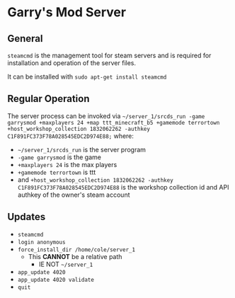 # Garry's Mod Server

## General

`steamcmd` is the management tool for steam servers and is required for installation and operation of the server files.

It can be installed with `sudo apt-get install steamcmd`

## Regular Operation

The server process can be invoked via `~/server_1/srcds_run -game garrysmod +maxplayers 24 +map ttt_minecraft_b5 +gamemode terrortown +host_workshop_collection 1832062262 -authkey C1F891FC373F78A028545EDC2D974E88;` where:
  
- `~/server_1/srcds_run` is the server program
- `-game garrysmod` is the game
- `+maxplayers 24` is the max players
- `+gamemode terrortown` is ttt
- and `+host_workshop_collection 1832062262 -authkey C1F891FC373F78A028545EDC2D974E88` is the workshop collection id and API authkey of the owner's steam account

## Updates

- `steamcmd`
- `login anonymous`
- `force_install_dir /home/cole/server_1`
  - This **CANNOT** be a relative path
    - IE NOT `~/server_1`
- `app_update 4020`
- `app_update 4020 validate`
- `quit`
